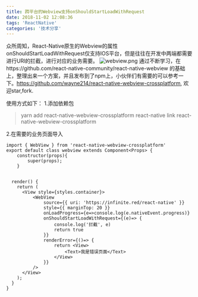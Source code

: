 ```yaml
---
title: 跨平台的Webview支持onShouldStartLoadWithRequest
date: 2018-11-02 12:08:36
tags: 'ReactNative'
categories: '技术分享'
---
```

众所周知，React-Native原生的Webview的属性onShouldStartLoadWithRequest仅支持IOS平台，但是往往在开发中两端都需要进行URl的拦截，进行对应的业务需要。
![webview.png](https://upload-images.jianshu.io/upload_images/3112038-dfb7c659888eb02d.png?imageMogr2/auto-orient/strip%7CimageView2/2/w/1240)
通过不断学习，在https://github.com/react-native-community/react-native-webview 的基础上，整理出来一个方案，并且发布到了npm上，小伙伴们有需要的可以参考一下。https://github.com/wayne214/react-native-webview-crossplatform, 欢迎star,fork.
<!--more-->
使用方式如下：
1.添加依赖包
> yarn add react-native-webview-crossplatform
> react-native link react-native-webview-crossplatform

2.在需要的业务页面导入
```
import { WebView } from 'react-native-webview-crossplatform'
export default class webview extends Component<Props> {
    constructor(props){
        super(props);
    }


  render() {
    return (
      <View style={styles.container}>
          <WebView
              source={{ uri: 'https://infinite.red/react-native' }}
              style={{ marginTop: 20 }}
              onLoadProgress={e=>console.log(e.nativeEvent.progress)}
              onShouldStartLoadWithRequest={(e)=> {
                  console.log('拦截', e)
                  return true
              }}
              renderError={()=> {
                  return <View>
                      <Text>我是错误页面</Text>
                  </View>
              }}
          />
      </View>
    );
  }
}
```
